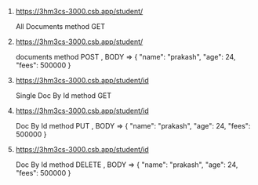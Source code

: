 1)  https://3hm3cs-3000.csb.app/student/

     All Documents method GET



2) https://3hm3cs-3000.csb.app/student/

     documents method POST , BODY =>  { "name": "prakash", "age": 24, "fees": 500000 }



3) https://3hm3cs-3000.csb.app/student/id

     Single Doc By Id  method GET  



4) https://3hm3cs-3000.csb.app/student/id

     Doc By Id method PUT , BODY =>  { "name": "prakash", "age": 24, "fees": 500000 }



5) https://3hm3cs-3000.csb.app/student/id

     Doc By Id method DELETE , BODY =>   { "name": "prakash", "age": 24, "fees": 500000 }
